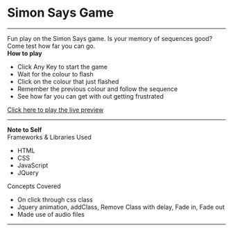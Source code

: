 # Simon Says Game
<hr>
Fun play on the Simon Says game. Is your memory of sequences good? Come test how far you can go.<br>
<strong>How to play</strong>
<ul>
  <li>Click Any Key to start the game</li>
  <li>Wait for the colour to flash</li>
  <li>Click on the colour that just flashed</li>
  <li>Remember the previous colour and follow the sequence</li>
  <li>See how far you can get with out getting frustrated</li>
</ul>

<a href="https://shaundev501-web.github.io/SimonSays/">Click here to play the live preview</a>

<hr>
<Strong>Note to Self</Strong><br>
Frameworks & Libraries Used
<ul>
  <li>HTML</li>
  <li>CSS</li>
  <li>JavaScript</li>
  <li>JQuery</li>
</ul>

Concepts Covered <br>
<ul>
  <li>On click through css class</li>
  <li>Jquery animation, addClass, Remove Class with delay, Fade in, Fade out</li>
  <li> Made use of audio files</li>
</ul>
<hr>
